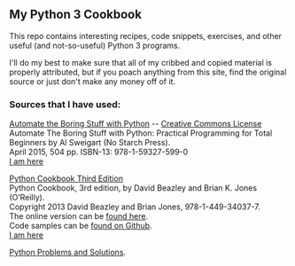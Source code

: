 ## My Python 3 Cookbook  

This repo contains interesting recipes, code snippets, exercises, and other useful (and not-so-useful) Python 3 programs.  

I'll do my best to make sure that all of my cribbed and copied material is properly attributed, but if you poach anything from this site, find the original source or just don't make any money off of it.  

### Sources that I have used:

[Automate the Boring Stuff with Python](https://automatetheboringstuff.com/) -- [Creative Commons License](https://creativecommons.org/licenses/by-nc-sa/4.0/)  
Automate The Boring Stuff with Python: Practical Programming for Total Beginners by Al Sweigart (No Starch Press).  
April 2015, 504 pp. ISBN-13: 978-1-59327-599-0  
[I am here](https://automatetheboringstuff.com/chapter2/)

[Python Cookbook Third Edition](http://www.onlineprogrammingbooks.com/python-cookbook-third-edition/)  
Python Cookbook, 3rd edition, by David Beazley and Brian K. Jones (O’Reilly).  
Copyright 2013 David Beazley and Brian Jones, 978-1-449-34037-7.  
The online version can be [found here](http://chimera.labs.oreilly.com/books/1230000000393/index.html).  
Code samples can be [found on Github](https://github.com/dabeaz/python-cookbook).  
[I am here](http://chimera.labs.oreilly.com/books/1230000000393/ch04.html#_replacing_infinite_while_loops_with_an_iterator)

[Python Problems and Solutions](http://www.sanfoundry.com/python-problems-solutions/).
